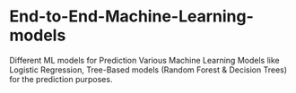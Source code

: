 # End-to-End-Machine-Learning-models
Different ML models for Prediction
Various Machine Learning Models like Logistic Regression, Tree-Based models (Random Forest & Decision Trees) for the prediction purposes.
